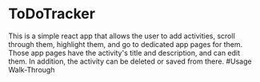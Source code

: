 # ToDoTracker
This is a simple react app that allows the user to add activities, scroll through them, highlight them, and go to dedicated app pages for them. Those app pages have the activity's title and description, and can edit them. In addition, the activity can be deleted or saved from there.
#Usage Walk-Through

